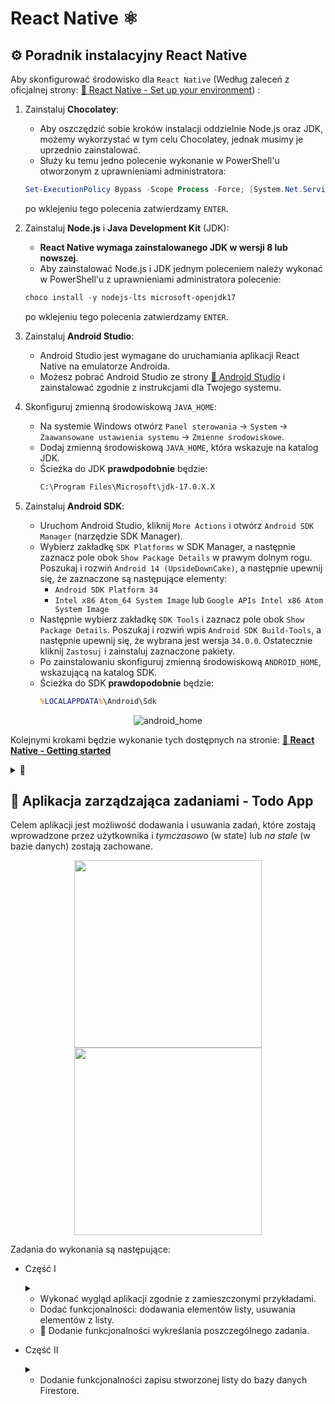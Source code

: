 # React Native ⚛️ 

## ⚙️ Poradnik instalacyjny React Native
Aby skonfigurować środowisko dla ``React Native`` (Według zaleceń z oficjalnej strony: [ 🔗 React Native - Set up your environment](https://reactnative.dev/docs/set-up-your-environment)) :



1. Zainstaluj **Chocolatey**:
   - Aby oszczędzić sobie kroków instalacji oddzielnie Node.js oraz JDK, możemy wykorzystać w tym celu Chocolatey, jednak musimy je uprzednio zainstalować.
   - Służy ku temu jedno polecenie wykonanie w PowerShell'u otworzonym z uprawnieniami administratora:
   ```powershell
   Set-ExecutionPolicy Bypass -Scope Process -Force; [System.Net.ServicePointManager]::SecurityProtocol = [System.Net.ServicePointManager]::SecurityProtocol -bor 3072; iex ((New-Object System.Net.WebClient).DownloadString('https://community.chocolatey.org/install.ps1'))
   ```
    po wklejeniu tego polecenia zatwierdzamy ``ENTER``.

1. Zainstaluj **Node.js** i **Java Development Kit** (JDK): 
   - **React Native wymaga zainstalowanego JDK w wersji 8 lub nowszej**.
   - Aby zainstalować Node.js i JDK jednym poleceniem należy wykonać w PowerShell'u z uprawnieniami administratora polecenie:
   ```powershell
   choco install -y nodejs-lts microsoft-openjdk17
   ```
   po wklejeniu tego polecenia zatwierdzamy ``ENTER``.


3. Zainstaluj **Android Studio**:
   - Android Studio jest wymagane do uruchamiania aplikacji React Native na emulatorze Androida.
   - Możesz pobrać Android Studio ze strony [ 🔗 Android Studio](https://developer.android.com/studio) i zainstalować zgodnie z instrukcjami dla Twojego systemu.

4. Skonfiguruj zmienną środowiskową ``JAVA_HOME``:
   - Na systemie Windows otwórz ``Panel sterowania`` -> ``System`` -> ``Zaawansowane ustawienia systemu`` -> ``Zmienne środowiskowe``.
   - Dodaj zmienną środowiskową ``JAVA_HOME``, która wskazuje na katalog JDK.
   - Ścieżka do JDK **prawdpodobnie** będzie:  
     ```cmd
     C:\Program Files\Microsoft\jdk-17.0.X.X
     ```

5. Zainstaluj **Android SDK**:
   - Uruchom Android Studio, kliknij ``More Actions`` i otwórz ``Android SDK Manager`` (narzędzie SDK Manager).
   - Wybierz zakładkę ``SDK Platforms`` w SDK Manager, a następnie zaznacz pole obok ``Show Package Details`` w prawym dolnym rogu. Poszukaj i rozwiń ``Android 14 (UpsideDownCake)``, a następnie upewnij się, że zaznaczone są następujące elementy:
     - ``Android SDK Platform 34``
     - ``Intel x86 Atom_64 System Image`` lub ``Google APIs Intel x86 Atom System Image``
   - Następnie wybierz zakładkę ``SDK Tools`` i zaznacz pole obok ``Show Package Details``. Poszukaj i rozwiń wpis ``Android SDK Build-Tools``, a następnie upewnij się, że wybrana jest wersja ``34.0.0``. Ostatecznie kliknij ``Zastosuj`` i zainstaluj zaznaczone pakiety.
   - Po zainstalowaniu skonfiguruj zmienną środowiskową ``ANDROID_HOME``, wskazującą na katalog SDK.
   - Ścieżka do SDK **prawdopodobnie** będzie: 
     ```cmd
     %LOCALAPPDATA%\Android\Sdk
     ```
<div align="center">
   
   ![android_home](https://github.com/user-attachments/assets/abfeb01c-c6d7-4702-9913-01e628612b44)

</div>

Kolejnymi krokami będzie wykonanie tych dostępnych na stronie:
**[ 🔗 React Native - Getting started](https://reactnative.dev/docs/getting-started-without-a-framework)**

<details>
   <summary>
      🌚
   </summary>


## 🔥 Poradnik Firebase
Aby utworzyć konto w Firebase i utworzyć bazę danych, którą będziesz mógł podłączyć do aplikacji React Native musisz wykonać następujące kroki:

1. Przejdź na stronę internetową [ 🔗 Firebase](https://firebase.google.com/)

2. Kliknij przycisk ``Get started`` lub ``Get started for free``.

3. Zaloguj się na istniejące konto Google lub utwórz nowe, używając adresu e-mail.

4. Po zalogowaniu się, kliknij przycisk ``Add project`` (Dodaj projekt).

5. Wprowadź nazwę projektu Firebase i opcjonalnie wybierz identyfikator projektu. Kliknij przycisk ``Continue``.

6. Wybierz opcje dodatkowe, takie jak Analytics, Crashlytics, itp. (opcjonalnie). Kliknij przycisk ``Continue``.

7. Zaakceptuj warunki korzystania z Firebase i kliknij przycisk ``Create project`` (Utwórz projekt).

8. Po utworzeniu projektu Firebase, przejdź do konsoli Firebase lub jeśli jesteś w projekcie to.

9. W panelu bocznym wybierz sekcję ``Firestore Database`` (Baza danych).

10. Kliknij przycisk ``Create database`` (Utwórz bazę danych).

11. Wybierz tryb testowy (Start in test mode) lub tryb produkcyjny (Start in production mode) w zależności od swoich wymagań, zalecam użycie trybu testowego.

12. Wybierz lokalizację bazy danych (np. Poland) i kliknij przycisk ``Next``.

13. Aby wygenerować wszystkie potrzebne klucze należy przejść do głównej strony swojego projektu i wybrać technologię z którą chcemy współpracować, do współpracy z React Native wybieramy ikonkę ``</>``

    ![firebase](https://github.com/TEB-DK/Aplikacje_mobilne/assets/125214141/9c9b6965-840b-4b33-a714-44d36b0cbf2e)

14. Baza danych Firebase została utworzona. Możesz teraz skorzystać z informacji o konfiguracji, takich jak klucz API, identyfikator projektu, itp., aby skonfigurować połączenie z bazą danych w aplikacji React Native.

### :bookmark_tabs: Plik konfiguracyjny Firebase
Uprzednio należy zainstalować wymaganą paczkę firebase
```
npm install firebase
```

Plik konfiguracyjny *config.js*
```javascript
import { initializeApp } from "firebase/app";
import { getFirestore } from "firebase/firestore";

const firebaseConfig = {

   apiKey: "APIKEY",
  
   authDomain: "nazwaprojektu-1234.firebaseapp.com",
  
   databaseURL: "https://nazwaprojektu-1234-default-rtdb.firebaseio.com",
  
   projectId: "nazwaprojektu-1234",

   storageBucket: "nazwaprojektu-1234.appspot.com",
  
   messagingSenderId: "1234567890123",
  
   appId: "1:abcdef123456789:web:abcdef123456789",
  
   measurementId: "G-ABCDEFG123456"
  
};
  
const app = initializeApp(firebaseConfig);
export const db = getFirestore(app);
```

Teraz masz utworzone konto w Firebase i gotową bazę danych Firebase. Możesz użyć informacji o konfiguracji, aby skonfigurować połączenie z bazą danych Firebase w swojej aplikacji React Native.

   
</details>


## 📃 Aplikacja zarządzająca zadaniami - Todo App

Celem aplikacji jest możliwość dodawania i usuwania zadań, które zostają wprowadzone przez użytkownika i *tymczasowo* (w state) lub *na stale* (w bazie danych) zostają zachowane.

<div align="center">

<img width="300px" src="https://github.com/TEB-DK/Aplikacje_mobilne/assets/125214141/3da2c2f7-51dd-4cee-a625-3f1aacd3920c">
</img>
<img width="300px" src="https://github.com/TEB-DK/Aplikacje_mobilne/assets/125214141/70facf55-dcd2-4db9-bc23-06bc43a083ef">
</img>

</div>

Zadania do wykonania są następujące:
- Część I

   <details>
   <summary></summary>

   Krok po kroku opis kodu służący do wykonania zadania z objaśnieniem: 

   - Importowanie komponentów
   ```javascript
   import React, { useEffect, useState } from 'react';
   import { View, Text, FlatList, StyleSheet, TextInput, TouchableOpacity, Keyboard, Alert } from 'react-native';
   ```
   W tym fragmencie importujemy potrzebne komponenty z biblioteki react-native oraz React Hooks, które będziemy używać w naszej aplikacji.

   - Inicjalizacja stanu

   ```javascript
   const [task, setTask] = useState('');
   const [tasks, setTasks] = useState([]);
   ```
   Przy użyciu hooka `useState` tworzymy dwa stany: `task` przechowujący aktualnie wprowadzaną wartość pola tekstowego oraz `tasks` przechowujący listę zadań. Za pomocą funkcji `setTask` i `setTasks` będziemy aktualizować te stany.

   - Dodawanie zadania

   ```javascript
   const addTask = () => {
   if (task) {
      setTasks([...tasks, { id: Date.now(), title: task, completed: false }]);
      setTask('');
   }}
   ```
   Funkcja `addTask` sprawdza, czy pole tekstowe (`task`) nie jest puste. Jeśli nie jest puste, tworzy nową tablicę `tasks` zawierającą poprzednie zadania oraz nowe zadanie o unikalnym identyfikatorze (`id`), treści (`title`) pobranej z pola tekstowego oraz flagi (`completed`) ustawionej na `false`. Następnie aktualizuje stan `tasks` oraz czyści pole tekstowe.

   - Usuwanie zadania
   ```javascript
   const deleteTask = id => {
   const updatedTasks = tasks.filter(task => task.id !== id);
   setTasks(updatedTasks);
   }
   ```
   Funkcja `deleteTask` przyjmuje identyfikator zadania (`id`) do usunięcia. Wykorzystuje metodę `filter` do utworzenia nowej tablicy `updatedTasks`, w której zostaną zachowane tylko zadania o różnych identyfikatorach niż podane `id`. Następnie aktualizuje stan `tasks` z nową tablicą zadaniami.

   - Przełączanie stanu ukończenia zadania
   ```javascript
   const toggleTaskCompletion = id => {
   const updatedTasks = tasks.map(task => {
      if (task.id === id) {
         return { ...task, completed: !task.completed };
      }
      return task;
   })
   setTasks(updatedTasks);
   }
   ```
   Funkcja `toggleTaskCompletion` przyjmuje identyfikator zadania (`id`). Wykorzystuje metodę `map` do utworzenia nowej tablicy `updatedTasks`, w której dla zadania o pasującym identyfikatorze `id` zmienia flagę `completed` na przeciwną (czyli jeśli było `true`, to staje się `false`, a jeśli było `false`, to staje się `true`). Dla innych zadań zachowuje oryginalne wartości. Następnie aktualizuje stan `tasks` z nową tablicą zadaniami.

   - Renderowanie pojedynczego zadania
   ```javascript
   const renderItem = ({ item }) => (
   <View style={styles.taskContainer}>
      <TouchableOpacity onPress={() => toggleTaskCompletion(item.id)}>
         <Text
         style={[
            styles.taskTitle,
            { textDecorationLine: item.completed ? 'line-through' : 'none' },
         ]}
         >
         {item.title}
         </Text>
      </TouchableOpacity>
      <TouchableOpacity onPress={() => deleteTask(item.id)}>
         <Text style={styles.deleteButton}>Delete</Text>
      </TouchableOpacity>
   </View>
   );
   ```
   Funkcja `renderItem` przyjmuje obiekt `item`, który reprezentuje pojedyncze zadanie z listy. Renderuje kontener (`View`) zawierający tekst zadania (`Text`) oraz przyciski do przełączania stanu ukończenia zadania i usuwania zadania (`TouchableOpacity`). Stylizacja tekstu zadania jest dynamicznie modyfikowana na podstawie wartości flagi `completed` za pomocą `textDecorationLine` (jeśli `completed` jest `true`, to linia przekreślenia jest dodawana).

   - Renderowanie głównego widoku aplikacji
   ```javascript
   return (
   <View style={styles.container}>
      <Text style={styles.title}>TODO List</Text>
      <View style={{ display: 'flex', flexDirection: 'row' }}>
         <TextInput
         style={styles.input}
         value={task}
         onChangeText={text => setTask(text)} 
         placeholder="Add a task"
         />
         <TouchableOpacity style={styles.saveButton} onPress={saveTasksToDatabase}>
         <Text style={styles.saveButtonLabel}>Save</Text>
         </TouchableOpacity>
      </View>
      <TouchableOpacity style={styles.addButton} onPress={addTask}>
         <Text style={styles.addButtonLabel}>Add</Text>
      </TouchableOpacity>
      <FlatList
         data={tasks}
         renderItem={renderItem}
         keyExtractor={item => item.id.toString()}
      />
   </View>
   );
   ```

   W tym fragmencie renderujemy główny widok aplikacji. Zawiera on nagłówek (``TODO List``), pole tekstowe (`TextInput`) do wprowadzania nowego zadania, przycisk "Save", przycisk "Add" oraz listę zadań (`FlatList`). Stan `task` jest przypisany do wartości pola tekstowego, a przy każdej zmianie pola tekstowego aktualizuje się stan za pomocą funkcji `setTask`. Po kliknięciu przycisku "Add" wywoływana jest funkcja `addTask`, a dla każdego zadania w liście wywoływana jest funkcja `renderItem`.


   </details>
   
   - Wykonać wygląd aplikacji zgodnie z zamieszczonymi przykładami.
   - Dodać funkcjonalności: dodawania elementów listy, usuwania elementów z listy.
   - 🌟 Dodanie funkcjonalności wykreślania poszczególnego zadania.



- Część II

   <details>
   <summary> </summary>

   ```jsx
   useEffect(() =>{
      loadSavedTasks()
   },[])

   const isDoc = async () =>{
      await getDocs(collection(db, 'test')).then((q) => {
         if (q.empty) {return false}
         return true
      })
   }
   
   const loadSavedTasks = async () =>{
      return await getDocs(collection(db,'test')).then((q) => {
         const loaded = q.docs.map((doc) => doc.data())
         setTasks(loaded[0].todos)
      })          
   }

   const saveTasksToDatabase = async () => {
      try {
         if (!tasks.length) { return Alert.alert('Lista jest pusta, tego nie wyślemy :< ')}

         if (isDoc()) {
         const docRef = await updateDoc(doc(db,'test','todolist'), {
            todos: tasks
         })
         return Alert.alert('Lista zostałą zapisana w bazie danych :)')
         }

         const docRef = await setDoc(doc(db, 'test', 'todolist'), {
         todos: tasks
         }).then(() => {
         Keyboard.dismiss()
         Alert.alert('Lista została zapisana w bazie danych :)')
         })

      } catch (error) {
         Alert.alert(error)
      }
   };
   ```

   </details>

   - Dodanie funkcjonalności zapisu stworzonej listy do bazy danych Firestore.
